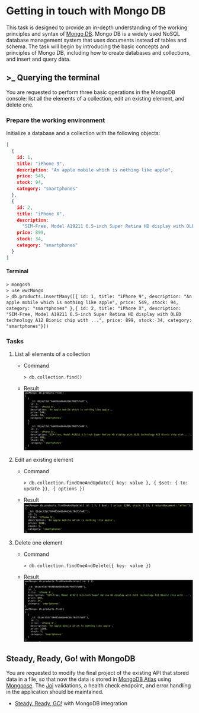 # Getting in touch with Mongo DB
 
This task is designed to provide an in-depth understanding of the working principles and syntax of [Mongo DB](https://www.mongodb.com/).
Mongo DB is a widely used NoSQL database management system that uses documents instead of tables and schema.
The task will begin by introducing the basic concepts and principles of Mongo DB, including how to create databases and collections, and insert and query data.

## >_ Querying the terminal
You are requested to perform three basic operations in the MongoDB console: list all the elements of a collection, edit an existing element, and delete one.

### Prepare the working environment
Initialize a database and a collection with the following objects:

```json
[
  {
    id: 1,
    title: "iPhone 9",
    description: "An apple mobile which is nothing like apple",
    price: 549,
    stock: 94,
    category: "smartphones"
  },
  {
    id: 2,
    title: "iPhone X",
    description:
      "SIM-Free, Model A19211 6.5-inch Super Retina HD display with OLED technology A12 Bionic chip with ...",
    price: 899,
    stock: 34,
    category: "smartphones"
  }
]
```

#### Terminal

```
> mongosh
> use wwcMongo
> db.products.insertMany([{ id: 1, title: "iPhone 9", description: "An apple mobile which is nothing like apple", price: 549, stock: 94, category: "smartphones" },{ id: 2, title: "iPhone X", description: "SIM-Free, Model A19211 6.5-inch Super Retina HD display with OLED technology A12 Bionic chip with ...", price: 899, stock: 34, category: "smartphones"}])
```

### Tasks

1. List all elements of a collection
    * Command
        ```
        > db.collection.find()
        ```
    * Result
        ![Edit products](/class5/assets/images/dbfind.png "List products")

2. Edit an existing element
    * Command
        ```
        > db.collection.findOneAndUpdate({ key: value }, { $set: { to: update }}, { options })
        ```
    * Result
        ![Edit products](/class5/assets/images/dbupdate.png "Edit products")

3. Delete one element
    * Command
        ```
        > db.collection.findOneAndDelete({ key: value })
        ```
    * Result
        ![Remove products](/class5/assets/images/dbdelete.png "Remove products")


## Steady, Ready, Go! with MongoDB
You are requested to modify the final project of the existing API that stored data in a file, so that now the data is stored in [MongoDB Atlas](https://www.mongodb.com/cloud/atlas/lp/try6) using [Mongoose](https://mongoosejs.com/). The [Joi](https://joi.dev/) validations, a health check endpoint, and error handling in the application should be maintained.

* [Steady, Ready, GO!](https://github.com/sortizs/WWC-fromHeroToSuperhero/tree/main/steadyReadyGo) with MongoDB integration
